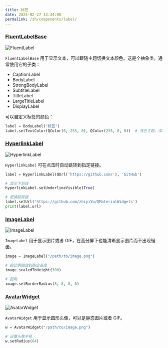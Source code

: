 ```yaml
---
title: 标签
date: 2024-02-27 13:34:00
permalink: /zh/components/label/
---
```


### [FluentLabelBase](https://pyqt-fluent-widgets.readthedocs.io/zh-cn/latest/autoapi/qfluentwidgets/components/widgets/label/index.html#qfluentwidgets.components.widgets.label.FluentLabelBase)

![FluentLabel](/img/components/label/FluentLabel.png)

`FluentLabelBase` 用于显示文本，可以跟随主题切换文本颜色。这是个抽象类，通常使用它的子类：
* CaptionLabel
* BodyLabel
* StrongBodyLabel
* SubtitleLabel
* TitleLabel
* LargeTitleLabel
* DisplayLabel

可以自定义标签的颜色：
```python
label = BodyLabel("标签")
label.setTextColor(QColor(0, 255, 0), QColor(255, 0, 0))  # 浅色主题，深色主题
```

### [HyperlinkLabel](https://pyqt-fluent-widgets.readthedocs.io/zh-cn/latest/autoapi/qfluentwidgets/components/widgets/label/index.html#qfluentwidgets.components.widgets.label.HyperlinkLabel)

![HyperlinkLabel](/img/components/label/HyperlinkLabel.png)

`HyperlinkLabel` 可在点击时自动跳转到指定链接。

```python
label = HyperlinkLabel(QUrl('https://github.com/'), 'GitHub')

# 显示下划线
hyperlinkLabel.setUnderlineVisible(True)

# 更换超链接
label.setUrl('https://github.com/zhiyiYo/QMaterialWidgets')
print(label.url)
```

### [ImageLabel](https://pyqt-fluent-widgets.readthedocs.io/zh-cn/latest/autoapi/qfluentwidgets/components/widgets/label/index.html#qfluentwidgets.components.widgets.label.ImageLabel)

![ImageLabel](/img/components/label/ImageLabel.png)


`ImageLabel` 用于显示图片或者 GIF，在高分屏下也能清晰显示图片而不出现锯齿。

```python
image = ImageLabel("/path/to/image.png")

# 按比例缩放到指定高度
image.scaledToHeight(300)

# 圆角
image.setBorderRadius(8, 8, 8, 8)
```

### [AvatarWidget](https://pyqt-fluent-widgets.readthedocs.io/zh-cn/latest/autoapi/qfluentwidgets/components/widgets/label/index.html#qfluentwidgets.components.widgets.label.AvatarWidget)

![AvatarWidget](/img/components/label/AvatarWidget.png)


`AvatarWidget` 用于显示圆形头像，可以是静态图片或者 GIF。

```python
w = AvatarWidget("/path/to/image.png")

# 设置头像半径
w.setRadius(64)
```